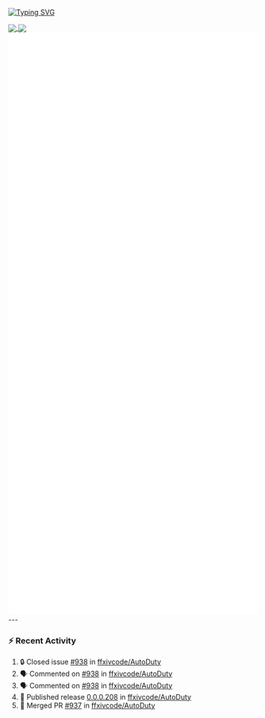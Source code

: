 [![Typing SVG](https://readme-typing-svg.demolab.com?font=Fira+Code&duration=1000&pause=1000&multiline=true&repeat=false&width=435&lines=Simon+Latusek+%7C+Gameplay+Engineer)](https://git.io/typing-svg)

<a href="https://github.com/anuraghazra/github-readme-stats">
  <img height=200 align="center" src="https://github-readme-stats.vercel.app/api?username=erdelf&theme=radical" />
</a>
<a href="https://github.com/anuraghazra/convoychat">
  <img height=200 align="center" src="https://streak-stats.demolab.com?user=erdelf&theme=radical&mode=weekly" />
</a>

<picture>
  <img src="/github-metrics.svg" alt="Metrics">
</picture>

<picture>
  <img src="/github-metrics-achievements.svg" alt="Achievements">
</picture>
---

### :zap: Recent Activity
<!--START_SECTION:activity-->
1. 🔒 Closed issue [#938](https://github.com/ffxivcode/AutoDuty/issues/938) in [ffxivcode/AutoDuty](https://github.com/ffxivcode/AutoDuty)
2. 🗣 Commented on [#938](https://github.com/ffxivcode/AutoDuty/issues/938#issuecomment-2831628787) in [ffxivcode/AutoDuty](https://github.com/ffxivcode/AutoDuty)
3. 🗣 Commented on [#938](https://github.com/ffxivcode/AutoDuty/issues/938#issuecomment-2831608005) in [ffxivcode/AutoDuty](https://github.com/ffxivcode/AutoDuty)
4. 🚀 Published release [0.0.0.208](https://github.com/ffxivcode/AutoDuty/releases/tag/0.0.0.208) in [ffxivcode/AutoDuty](https://github.com/ffxivcode/AutoDuty)
5. 🎉 Merged PR [#937](https://github.com/ffxivcode/AutoDuty/pull/937) in [ffxivcode/AutoDuty](https://github.com/ffxivcode/AutoDuty)
<!--END_SECTION:activity-->

<!--
**erdelf/erdelf** is a ✨ _special_ ✨ repository because its `README.md` (this file) appears on your GitHub profile.

Here are some ideas to get you started:

- 🔭 I’m currently working on ...
- 🌱 I’m currently learning ...
- 👯 I’m looking to collaborate on ...
- 🤔 I’m looking for help with ...
- 💬 Ask me about ...
- 📫 How to reach me: ...
- 😄 Pronouns: ...
- ⚡ Fun fact: ...
-->
